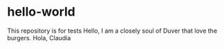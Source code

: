 # hello-world
This repository is for tests
Hello, I am a closely soul of Duver that love the burgers.
Hola, Claudia
